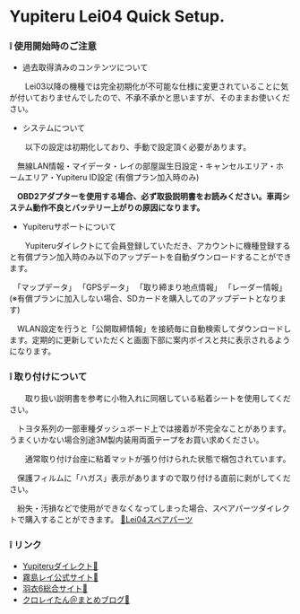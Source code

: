 # Yupiteru Lei04 Quick Setup.
  
  
### ❕ 使用開始時のご注意
- 過去取得済みのコンテンツについて
 
　　Lei03以降の機種では完全初期化が不可能な仕様に変更されていることに気が付いておりませんでしたので、不承不承かと思いますが、そのままお使いください。
 
- システムについて

　　以下の設定は初期化しており、手動で設定頂く必要があります。

　無線LAN情報・マイデータ・レイの部屋誕生日設定・キャンセルエリア・ホームエリア・Yupiteru ID設定 (有償プラン加入時のみ)

　**OBD2アダプターを使用する場合、必ず取扱説明書をお読みください。車両システム動作不良とバッテリー上がりの原因になります。**
  
- Yupiteruサポートについて

　　Yupiteruダイレクトにて会員登録していただき、アカウントに機種登録すると有償プラン加入時のみ以下のアップデートを自動ダウンロードすることができます。

　「マップデータ」 「GPSデータ」 「取り締まり地点情報」 「レーダー情報」 (※有償プランに加入しない場合、SDカードを購入してのアップデートとなります)

　WLAN設定を行うと「公開取締情報」を接続毎に自動検索してダウンロードします。定期的に更新していただくと画面下部に案内ボイスと共に表示されるようになります。
  
  
### ❕ 取り付けについて
  
　　取り扱い説明書を参考に小物入れに同梱している粘着シートを使用してください。

　トヨタ系列の一部車種ダッシュボード上では接着が不完全なことがあります。うまくいかない場合別途3M製内装用両面テープをお買い求めください。
 
 
　　通常取り付け台座に粘着マットが張り付けられた状態で梱包されています。

　保護フィルムに「ハガス」表示がありますので取り付ける直前に剥がしてください。

　紛失・汚損などで使用ができなくなってしまった場合、スペアパーツダイレクトで購入することができます。 [🔗Lei04スペアパーツ](https://direct.yupiteru.co.jp/item_list.html?category_cd=LEI04)
 
### ❕ リンク
 
- [Yupiteruダイレクト🔗](https://direct.yupiteru.co.jp/)
- [霧島レイ公式サイト🔗](http://lei-kirishima.jp/)
- [羽衣6総合サイト🔗](https://hagoromo6.jp/)
- [クロレイたん＠まとめブログ🔗](https://leitan-m.com/)
